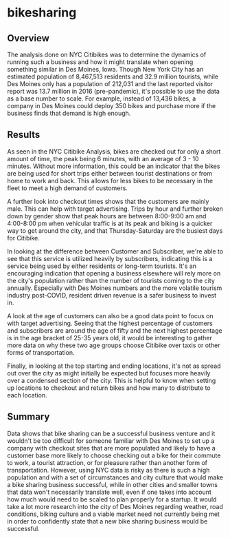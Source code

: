 # bikesharing

## Overview

The analysis done on NYC Citibikes was to determine the dynamics of running such a business and how it might translate when opening something similar in Des Moines, Iowa.  Though New York City has an estimated population of 8,467,513 residents and 32.9 million tourists, while Des Moines only has a population of 212,031 and the last reported visitor report was 13.7 million in 2016 (pre-pandemic), it's possible to use the data as a base number to scale. For example, instead of 13,436 bikes, a company in Des Moines could deploy 350 bikes and purchase more if the business finds that demand is high enough.

## Results

As seen in the NYC Citibike Analysis, bikes are checked out for only a short amount of time, the peak being 6 minutes, with an average of 3 - 10 minutes. Without more information, this could be an indicator that the bikes are being used for short trips either between tourist destinations or from home to work and back. This allows for less bikes to be necessary in the fleet to meet a high demand of customers.

A further look into checkout times shows that the customers are mainly male. This can help with target advertising. Trips by hour and further broken down by gender show that peak hours are between 8:00-9:00 am and 4:00-8:00 pm when vehicular traffic is at its peak and biking is a quicker way to get around the city, and that Thursday-Saturday are the busiest days for Citibike.

In looking at the difference between Customer and Subscriber, we're able to see that this service is utilized heavily by subscribers, indicating this is a service being used by either residents or long-term tourists.  It's an encouraging indication that opening a business elsewhere will rely more on the city's population rather than the number of tourists coming to the city annually.  Especially with Des Moines numbers and the more volatile tourism industry post-COVID, resident driven revenue is a safer business to invest in.

A look at the age of customers can also be a good data point to focus on with target advertising. Seeing that the highest percentage of customers and subscribers are around the age of fifty and the next highest percentage is in the age bracket of 25-35 years old, it would be interesting to gather more data on why these two age groups choose Citibike over taxis or other forms of transportation.

Finally, in looking at the top starting and ending locations, it's not as spread out over the city as might initially be expected but focuses more heavily over a condensed section of the city.  This is helpful to know when setting up locations to checkout and return bikes and how many to distribute to each location.

## Summary

Data shows that bike sharing can be a successful business venture and it wouldn't be too difficult for someone familiar with Des Moines to set up a company with checkout sites that are more populated and likely to have a customer base more likely to choose checking out a bike for their commute to work, a tourist attraction, or for pleasure rather than another form of transportation.  However, using NYC data is risky as there is such a high population and with a set of circumstances and city culture that would make a bike sharing business successful, while in other cities and smaller towns that data won't necessarily translate well, even if one takes into account how much would need to be scaled to plan properly for a startup.  It would take a lot more research into the city of Des Moines regarding weather, road conditions, biking culture and a viable market need not currently being met in order to confidently state that a new bike sharing business would be successful.
